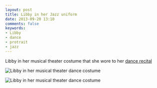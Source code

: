 ```yaml
---
layout: post
title: Libby in her Jazz uniform
date: 2013-09-20 13:10
comments: false
keywords: 
- Libby
- dance
- protrait
- jazz 
---
```

Libby in her musical theater costume that she wore to her [dance recital](/blog/2013/08/18/libby-dance-recital/)

![Libby in her musical theater dance costume](http://media.eick.us/media/photographs/2013/2013-06-01/libby-ballet-4.jpg)

![Libby in her musical theater dance costume](http://media.eick.us/media/photographs/2013/2013-06-01/libby-ballet-5.jpg)
